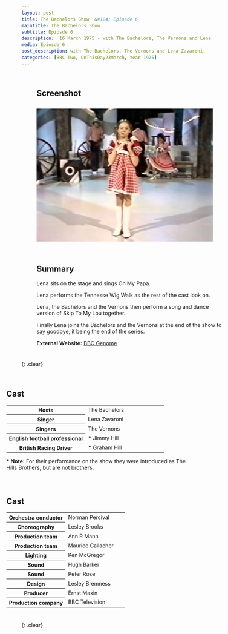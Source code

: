 ```yaml
---
layout: post
title: The Bachelors Show  &#124; Epiosde 6
maintitle: The Bachelors Show
subtitle: Epiosde 6
description:  16 March 1975 - with The Bachelors, The Vernons and Lena Zavaroni.
media: Epiosde 6
post_description: with The Bachelors, The Vernons and Lena Zavaroni.
categories: [BBC-Two, OnThisDay23March, Year-1975]
---
```


<figure class="fig1">
<figcaption>
<h2 id="screenshot">Screenshot</h2>
</figcaption>
<img src="/assets/images/BBC/The-Bachelors-Show-06.jpg" class="full-width">
</figure>

<figure class="fig2">
<figcaption>
<h2 id="summary">Summary</h2>
<p>Lena sits on the stage and sings Oh My Papa.</p>
<p>Lena performs the Tennesse Wig Walk as the rest of the cast look on.</p>
<p>Lena, the Bachelors and the Vernons then perform a song and dance version of Skip To My Lou together.</p>
<p>Finally Lena joins the Bachelors and the Vernons at the end of the show to say goodbye, it being the end of the series.</p>
<p><strong>External Website:</strong> <a class="external-link" href="https://genome.ch.bbc.co.uk/schedules/bbctwo/england/1975-03-23#at-20.15">BBC Genome</a></p>
</figcaption>
</figure>

{: .clear}

<figure class="fig3">
<figcaption>
<h2 id="cast">Cast</h2>
<table>
<tr><th style="width:50%;">Hosts</th><td style="width:50%;">The Bachelors</td></tr>
<tr><th>Singer</th><td>Lena Zavaroni</td></tr>
<tr><th>Singers</th><td>The Vernons</td></tr>
<tr><th>English football professional</th><td><strong>*</strong> Jimmy Hill</td></tr>
<tr><th>British Racing Driver</th><td><strong>*</strong> Graham Hill</td></tr>
</table>
<strong>* Note:</strong> For their performance on the show they were introduced as The Hills Brothers, but are not brothers.
</figcaption>
</figure>

<figure class="fig3">
<figcaption>
<h2 id="cast">Cast</h2>
<table>
<tr><th style="width:50%;">Orchestra conductor</th><td style="width:50%;">Norman Percival</td></tr>
<tr><th>Choreography</th><td>Lesley Brooks</td></tr>
<tr><th>Production team</th><td>Ann R Mann</td></tr>
<tr><th>Production team</th><td>Maurice Gallacher</td></tr>
<tr><th>Lighting</th><td>Ken McGregor</td></tr>
<tr><th>Sound</th><td>Hugh Barker</td></tr>
<tr><th>Sound</th><td>Peter Rose</td></tr>
<tr><th>Design</th><td>Lesley Bremness</td></tr>
<tr><th>Producer</th><td>Ernst Maxin</td></tr>
<tr><th>Production company</th><td>BBC Television</td></tr>
</table>
</figcaption>
</figure>

<br />{: .clear}

<style>
.fig1 {float:left; width:49%;}

.fig2 {float:right; width:49%;}

.fig3 {float:right; width:100%;}

figcaption {float:left; width:100%;}

@media screen and (orientation:portrait) {
.fig1, .fig2 {float:left; width:100%;}
figcaption {float:left; width:100%; margin-bottom: 10px;}
}
</style>

